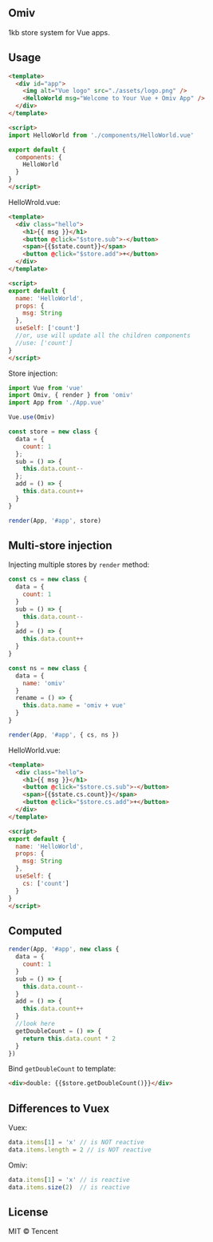 ## Omiv

1kb store system for Vue apps.

## Usage 

```html
<template>
  <div id="app">
    <img alt="Vue logo" src="./assets/logo.png" />
    <HelloWorld msg="Welcome to Your Vue + Omiv App" />
  </div>
</template>

<script>
import HelloWorld from './components/HelloWorld.vue'

export default {
  components: {
    HelloWorld
  }
}
</script>
```

HelloWrold.vue:

```html
<template>
  <div class="hello">
    <h1>{{ msg }}</h1>
    <button @click="$store.sub">-</button>
    <span>{{$state.count}}</span>
    <button @click="$store.add">+</button>
  </div>
</template>

<script>
export default {
  name: 'HelloWorld',
  props: {
    msg: String
  },
  useSelf: ['count']
  //or, use will update all the children components 
  //use: ['count']
}
</script>
```

Store injection:

```jsx
import Vue from 'vue'
import Omiv, { render } from 'omiv'
import App from './App.vue'

Vue.use(Omiv)

const store = new class {
  data = {
    count: 1
  };
  sub = () => {
    this.data.count--
  };
  add = () => {
    this.data.count++
  }
}

render(App, '#app', store)
```

## Multi-store injection

Injecting multiple stores by `render` method:

```jsx
const cs = new class {
  data = {
    count: 1
  }
  sub = () => {
    this.data.count--
  }
  add = () => {
    this.data.count++
  }
}

const ns = new class {
  data = {
    name: 'omiv'
  }
  rename = () => {
    this.data.name = 'omiv + vue'
  }
}

render(App, '#app', { cs, ns })
```


HelloWorld.vue:

```html
<template>
  <div class="hello">
    <h1>{{ msg }}</h1>
    <button @click="$store.cs.sub">-</button>
    <span>{{$state.cs.count}}</span>
    <button @click="$store.cs.add">+</button>
  </div>
</template>

<script>
export default {
  name: 'HelloWorld',
  props: {
    msg: String
  },
  useSelf: {
    cs: ['count']
  }
}
</script>
```

## Computed

```js
render(App, '#app', new class {
  data = {
    count: 1
  }
  sub = () => {
    this.data.count--
  }
  add = () => {
    this.data.count++
  }
  //look here
  getDoubleCount = () => {
    return this.data.count * 2
  }
})
```

Bind `getDoubleCount` to template:

```html
<div>double: {{$store.getDoubleCount()}}</div>
```

## Differences to Vuex

Vuex:

```js
data.items[1] = 'x' // is NOT reactive
data.items.length = 2 // is NOT reactive
```

Omiv:

```js
data.items[1] = 'x' // is reactive
data.items.size(2)  // is reactive
```


## License

MIT © Tencent
